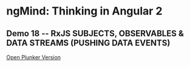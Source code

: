# ngMind: Thinking in Angular 2

## Demo 18 -- RxJS SUBJECTS, OBSERVABLES & DATA STREAMS (PUSHING DATA EVENTS)

[Open Plunker Version](http://plnkr.co/edit/B0BUeGa63htHQcbPTfFK?p=preview)
